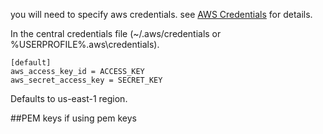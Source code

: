 you  will need to specify aws credentials. see [AWS Credentials](http://blogs.aws.amazon.com/security/post/Tx3D6U6WSFGOK2H/A-New-and-Standardized-Way-to-Manage-Credentials-in-the-AWS-SDKs) for details.


In the central credentials file (~/.aws/credentials or %USERPROFILE%\.aws\credentials).
```
[default]
aws_access_key_id = ACCESS_KEY
aws_secret_access_key = SECRET_KEY
```

Defaults to us-east-1 region.

##PEM keys
if using pem keys  
